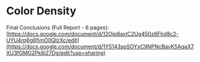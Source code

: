 # Color Density

Final Conclusions (Full Report - 6 pages): [https://docs.google.com/document/d/12Ojp8axlC2Ug450z6Fhd8c2-UYU4rp6g6fimO0QIzXc/edit](https://docs.google.com/document/d/1Y5143spSOYxC9NPNcBavK5AqaX7XU3fGMG2Pk8i27Dg/edit?usp=sharing)
